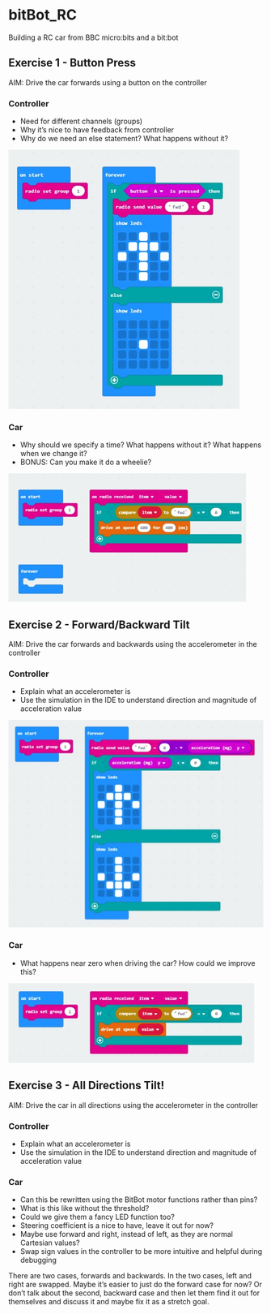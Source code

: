 # bitBot_RC
Building a RC car from BBC micro:bits and a bit:bot

## Exercise 1 - Button Press

AIM: Drive the car forwards using a button on the controller

### Controller

- Need for different channels (groups)
- Why it’s nice to have feedback from controller
- Why do we need an else statement? What happens without it?

![Exercise 1 - Controller](/1_controller.jpg)

### Car

- Why should we specify a time? What happens without it? What happens when we change it?
- BONUS: Can you make it do a wheelie?

![Exercise 1 - Car](/1_car.jpg)

## Exercise 2 - Forward/Backward Tilt

AIM: Drive the car forwards and backwards using the accelerometer in the controller

### Controller

- Explain what an accelerometer is 
- Use the simulation in the IDE to understand direction and magnitude of acceleration value

![Exercise 2 - Controller](/2_controller.jpg)

### Car

- What happens near zero when driving the car? How could we improve this?

![Exercise 2 - Car](/2_car.jpg)

## Exercise 3 - All Directions Tilt!

AIM: Drive the car in all directions using the accelerometer in the controller

### Controller

- Explain what an accelerometer is 
- Use the simulation in the IDE to understand direction and magnitude of acceleration value

### Car

- Can this be rewritten using the BitBot motor functions rather than pins?
- What is this like without the threshold?
- Could we give them a fancy LED function too?
- Steering coefficient is a nice to have, leave it out for now?
- Maybe use forward and right, instead of left, as they are normal Cartesian values?
- Swap sign values in the controller to be more intuitive and helpful during debugging

There are two cases, forwards and backwards. In the two cases, left and right are swapped. Maybe it’s easier to just do the forward case for now? Or don’t talk about the second, backward case and then let them find it out for themselves and discuss it and maybe fix it as a stretch goal.